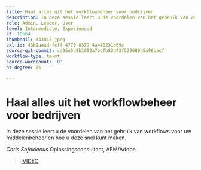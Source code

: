 ```yaml
---
title: Haal alles uit het workflowbeheer voor bedrijven
description: In deze sessie leert u de voordelen van het gebruik van workflows voor uw middelenbeheer en hoe u deze snel kunt maken.
role: Admin, Leader, User
level: Intermediate, Experienced
kt: 10564
thumbnail: 343817.jpeg
exl-id: 43b1aaad-fcff-4770-8379-4a440231b69e
source-git-commit: ca06e5a8b1602a7bcfb83a43f529680a5a96bacf
workflow-type: tm+mt
source-wordcount: '0'
ht-degree: 0%

---
```


# Haal alles uit het workflowbeheer voor bedrijven

In deze sessie leert u de voordelen van het gebruik van workflows voor uw middelenbeheer en hoe u deze snel kunt maken.

*Chris Sofokleous* Oplossingsconsultant, AEM/Adobe

>[!VIDEO](https://video.tv.adobe.com/v/343817/?quality=12&learn=on)
